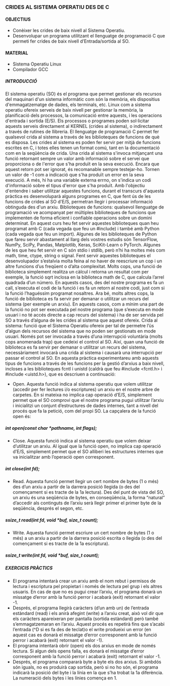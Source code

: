 ### CRIDES AL SISTEMA OPERATIU DES DE C

#### OBJECTIUS
* Conèixer les crides de baix nivell al Sistema Operatiu.
* Desenvolupar un programa utilitzant el llenguatge de programació C que permeti fer crides de baix nivell d’Entrada/sortida al SO.

#### MATERIAL
* Sistema Operatiu Linux
* Compilador GCC

##### INTRODUCCIÓ 
El sistema operatiu (SO) és el programa que permet gestionar els recursos del maquinari d'un sistema informàtic com són la memòria, els dispositius d'emmagatzematge de dades, els terminals, etc.
Linux com a sistema operatiu ofereix serveis de baix nivell per gestionar la memòria, la planificació dels processos, la comunicació entre aquests, i les operacions d'entrada i sortida (E/S). Els processos o programes poden sol·licitar aquests serveis directament al KERNEL (crides al sistema), o indirectament a través de rutines de llibreria. El llenguatge de programació C permet fer qualsevol crida al sistema a través de les biblioteques de funcions de què es disposa.
Les crides al sistema es poden fer servir per mitjà de funcions escrites en C, i totes elles tenen un format comú, tant en la documentació com en la seqüència de crida. Una crida al sistema s'invoca mitjançant una funció retornant sempre un valor amb informació sobre el servei que proporciona o de l'error que s'ha produït en la seva execució. Encara que aquest retorn pot ser ignorat, és recomanable sempre testejar-ho. Tornen un valor de -1 com a indicació que s'ha produït un error en la seva execució. A més, hi ha una variable externa errno, on s'indica un codi d'informació sobre el tipus d'error que s'ha produït. Amb l'objectiu d'entendre i saber utilitzar aquestes funcions, durant el transcurs d'aquesta pràctica es desenvoluparà alguns programes en C, que fent ús de les funcions de crides al SO d'E/S, permetran llegir i processar informació obtinguda des d'un arxiu.
Biblioteques de funcions: qualsevol llenguatge de programació ve acompanyat per múltiples biblioteques de funcions que implementen de forma eficient i confiable operacions sobre un domini determinat. En aquest curs heu fet servir aquestes
biblioteques quan heu programat amb C (cada vegada que feu un #include) i també amb Python (cada vegada que feu un import). Algunes de les biblioteques de Python que fareu servir abastament al llarg dels vostres estudis són TensorFlow, NumPy, SciPy, Pandas, Matplotlib, Keras, SciKit-Learn o PyTorch. Algunes de les que heu fet servir en C són stdio i stdlib, però n’hi ha moltes més com math, time, ctype, string o signal. Fent servir aquestes biblioteques el desenvolupador s’estalvia molta feina al no haver de reescriure un cop i un altre funcions d’us freqüent o d’alta complexitat. Molts cops, una funció de biblioteca simplement realitza un càlcul i retorna un resultat
com per exemple, la funció sqrt inclosa en la biblioteca math de C, que calcula l’arrel quadrada d’un número. En aquests casos, des del nostre programa es fa un call, s’executa el codi de la funció i es fa un retorn al nostre codi, just com si la funció l’haguéssim programat nosaltres. Ara bé, molts altres cops, la funció de biblioteca es fa servir per demanar o utilitzar un recurs del sistema (per exemple un arxiu). En aquests casos, com a mínim una part de la
funció no pot ser executada pel nostre programa (que s’executa en mode usuari i no té accés directe a cap recurs del sistema) i ha de ser servida pel SO a través d’alguna de les crides al sistema que aquest ofereix.
Crida al sistema: funció que el Sistema Operatiu ofereix per tal de permetre l’ús d’algun dels recursos del sistema que no poden ser gestionats en mode usuari. Només pot ser invocada a través d’una interrupció voluntària (molts cops anomenada trap) que cedeixi el control al SO. Així, quan una funció de biblioteca es fa servir per demanar o utilitzar un recurs del sistema, necessàriament invocarà una crida al sistema i causarà una interrupció per passar el control al SO.
En aquesta pràctica experimentareu amb aquests tipus de funcions a través de les funcions per la gestió d’arxius a baix nivell, incloses a les biblioteques fcntl i unistd (caldrà que feu #include <fcntl.h> i #include <uistd.h>), que es descriuen a continuació:
  * Open. Aquesta funció indica al sistema operatiu que volem utilitzar (accedir per fer lectures i/o escriptures) un arxiu en el nostre arbre de carpetes. En si mateixa no implica cap operació d’E/S, simplement permet que el SO comprovi que el nostre programa pugui utilitzar l’arxiu i inicialitzi un conjunt d’estructures de dades internes, tant a nivell del procés que fa la petició, com del propi SO. La capçalera de la funció open és:
##### int open(const char *pathname, int flags);
  * Close. Aquesta funció indica al sistema operatiu que volem deixar d’utilitzar un arxiu. Al igual que la funció open, no implica cap operació d’E/S, simplement permet que el SO alliberi les estructures internes que va inicialitzar amb l’operació open corresponent.
##### int close(int fd);
  * Read. Aquesta funció permet llegir un cert nombre de bytes (1 o més) des d’un arxiu a partir de la darrera posició llegida (o des del començament si es tracte de la 1a lectura). Des del punt de vista del SO, un arxiu és una seqüència de bytes, en conseqüència, la forma “natural” d’accedir als continguts de l’arxiu serà llegir primer el primer byte de la seqüència, després el segon, etc.
##### ssize_t read(int fd, void *buf, size_t count);
  * Write. Aquesta funció permet escriure un cert nombre de bytes (1 o més) a un arxiu a partir de la darrera posició escrita o llegida (o des del començament si es tracte de la 1a escriptura).
##### ssize_t write(int fd, void *buf, size_t count);

##### EXERCICIS PRÀCTICS
  * El programa intentarà crear un arxiu amb el nom rebut i permisos de lectura i escriptura pel propietari i només de lectura pel grup i els altres usuaris. En cas de que no es pugui crear l’arxiu, el programa donarà un missatge d’error amb la funció perror i acabarà (exit) retornant el valor -1.
  * Després, el programa llegirà caràcters (d’un amb un) de l’entrada estàndard (read) i els anirà afegint (write) a l’arxiu creat, això vol dir que els caràcters apareixeran per pantalla (sortida estàndard) però també s’emmagatzemaran
en l’arxiu. Aquest procés es repetirà fins que s’acabi l’entrada (^D si es fa des de teclat)o el write produeixi un error (en aquest cas es donarà el missatge d’error corresponent amb la funció perror i acabarà (exit) retornant el valor -1).
  * El programa intentarà obrir (open) els dos arxius en mode de només lectura. Si algun dels opens falla, es donarà el missatge d’error corresponent amb la funció perror i acabarà (exit) retornant el valor -1.
  * Després, el programa compararà byte a byte els dos arxius. Si ambdós són iguals, no es produirà cap sortida, però si no ho són, el programa indicarà la posició del byte i la línia en la que s’ha trobat la 1a diferència. La numeració dels bytes i les línies comença en 1.

